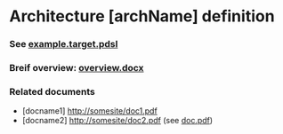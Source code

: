 Architecture [archName] definition
===============

### See [example.target.pdsl](./example.target.pdsl)

### Breif overview: [overview.docx](./overview.docx)

### Related documents
- [docname1] [http://somesite/doc1.pdf](http://somesite/doc1.pdf)
- [docname2] [http://somesite/doc2.pdf](http://somesite/doc2.pdf) (see [doc.pdf](./docs/doc2.pdf))
  